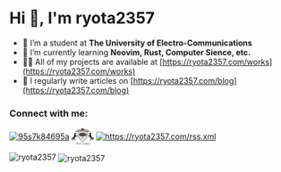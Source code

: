 # Hi 👋, I'm ryota2357

- 🔭 I’m a student at **The University of Electro-Communications**
- 🌱 I’m currently learning **Neovim, Rust, Computer Sience, etc.**
- 👨‍💻 All of my projects are available at [https://ryota2357.com/works](https://ryota2357.com/works)
- 📝 I regularly write articles on [https://ryota2357.com/blog](https://ryota2357.com/blog)

<h3 align="left">Connect with me:</h3>
<p align="left">
<a href="https://twitter.com/95s7k84695a" target="blank"><img align="center" src="https://raw.githubusercontent.com/rahuldkjain/github-profile-readme-generator/master/src/images/icons/Social/twitter.svg" alt="95s7k84695a" height="30" width="40" /></a>
<a href="https://atcoder.jp/users/ryota2357" target="blank"><img align="center" src="./icon/atcoder.svg" alt="ryota2357" height="30" width="40" /></a>
<a href="/https://ryota2357.com/rss.xml" target="blank"><img align="center" src="https://raw.githubusercontent.com/rahuldkjain/github-profile-readme-generator/master/src/images/icons/Social/rss.svg" alt="https://ryota2357.com/rss.xml" height="30" width="40" /></a>
</p>

<p><img align="left" height="170px" src="https://github-readme-stats.vercel.app/api/top-langs?username=ryota2357&show_icons=true&locale=en&layout=compact" alt="ryota2357" /></p>

<p>&nbsp;<img align="center" height="170px" src="https://github-readme-stats.vercel.app/api?username=ryota2357&show_icons=true&locale=en" alt="ryota2357" /></p>
